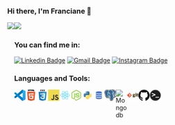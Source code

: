 ### Hi there, I'm Franciane 👋

<!--
**francianeV/francianeV** is a ✨ _special_ ✨ repository because its `README.md` (this file) appears on your GitHub profile.

Here are some ideas to get you started:

- 🔭 I’m currently working on ...
- 🌱 I’m currently learning ...
- 👯 I’m looking to collaborate on ...
- 🤔 I’m looking for help with ...
- 💬 Ask me about ...
- 📫 How to reach me: ...
- 😄 Pronouns: ...
- ⚡ Fun fact: ...
-->
<a href="https://github.com/francianeV">
  <img height="180em" src="https://github-readme-stats.vercel.app/api?username=francianeV&show_icons=true&theme=transparent&include_all_commits=true&count_private=true"/>
  <img align="left" height="180em" src="https://github-readme-stats.vercel.app/api/top-langs/?username=francianeV&layout=compact&langs_count=7&theme=transparent"/>
</div></a>

### You can find me in:
[![Linkedin Badge](https://img.shields.io/badge/-LinkedIn-blue?style=flat&logo=Linkedin&logoColor=white&link=https://www.linkedin.com/in/rebeccamanzi/)](https://www.linkedin.com/in/franciane-vitoriano-680b95128/)
[![Gmail Badge](https://img.shields.io/badge/-Gmail-c14438?style=flat&logo=Gmail&logoColor=white&link=mailto:rebeccamanzi@gmail.com)](mailto:franciane.penina@gmail.com)
[![Instagram Badge](https://img.shields.io/badge/-Instagram-C13584?style=flat&labelColor=C13584&logo=instagram&logoColor=white&link=https://www.instagram.com/codepwr/)](https://www.instagram.com/francianevitoriano/)


### Languages and Tools:

<img align="left" alt="Visual Studio Code" width="26px" src="https://raw.githubusercontent.com/github/explore/80688e429a7d4ef2fca1e82350fe8e3517d3494d/topics/visual-studio-code/visual-studio-code.png" />
<img align="left" alt="HTML5" width="26px" src="https://raw.githubusercontent.com/github/explore/80688e429a7d4ef2fca1e82350fe8e3517d3494d/topics/html/html.png" />
<img align="left" alt="CSS3" width="26px" src="https://raw.githubusercontent.com/github/explore/80688e429a7d4ef2fca1e82350fe8e3517d3494d/topics/css/css.png" />
<img align="left" alt="JavaScript" width="26px" src="https://raw.githubusercontent.com/github/explore/80688e429a7d4ef2fca1e82350fe8e3517d3494d/topics/javascript/javascript.png" />
<img align="left" alt="React" width="26px" src="https://raw.githubusercontent.com/github/explore/80688e429a7d4ef2fca1e82350fe8e3517d3494d/topics/react/react.png" />
<img align="left" alt="Node.js" width="26px" src="https://github.com/devicons/devicon/blob/master/icons/nodejs/nodejs-plain.svg" />
<img align="left" alt="python" width="26px" src="https://raw.githubusercontent.com/github/explore/80688e429a7d4ef2fca1e82350fe8e3517d3494d/topics/python/python.png" />
<img align="left" alt="SQL" width="26px" src="https://raw.githubusercontent.com/github/explore/80688e429a7d4ef2fca1e82350fe8e3517d3494d/topics/sql/sql.png" />
<img align="left" alt="postgreSQL" width="26px" src="https://raw.githubusercontent.com/github/explore/80688e429a7d4ef2fca1e82350fe8e3517d3494d/topics/postgresql/postgresql.png" />
<img align="left" alt="Mongodb" width="26px" src="https://cdn.jsdelivr.net/gh/devicons/devicon/icons/mongodb/mongodb-original.svg" />
<img align="left" alt="Git" width="26px" src="https://raw.githubusercontent.com/github/explore/80688e429a7d4ef2fca1e82350fe8e3517d3494d/topics/git/git.png" />
<img align="left" alt="GitHub" width="26px" src="https://raw.githubusercontent.com/github/explore/78df643247d429f6cc873026c0622819ad797942/topics/github/github.png" />
<img align="left" alt="Terminal" width="26px" src="https://raw.githubusercontent.com/github/explore/80688e429a7d4ef2fca1e82350fe8e3517d3494d/topics/terminal/terminal.png" />


